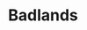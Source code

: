 ---
title: Badlands
tags: john
image: /files/john/Badlands_2000.jpg
imageBase: Badlands
alt: Badlands in South Dakota  
width: 2000
height: 1333
imageDate: October 2015
location: South Dakota
camera: iPhone 5S
metaDescription: Badlands in South Dakota  
---